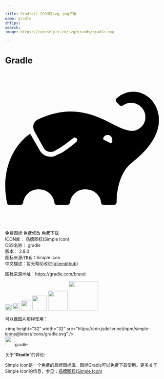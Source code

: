 ```yaml
---

title: Gradle() ICON转svg、png下载
name: gradle
zhTips: 
search: 
image: https://iconhelper.cn/svg/brands/gradle.svg

---
```


# Gradle  <small style="font-size: 60%;font-weight: 100"></small>

<div id="svg" class="svg-wrap">
<svg role="img" viewBox="0 0 24 24" xmlns="http://www.w3.org/2000/svg"><title>Gradle icon</title><path d="M22.7 4.3c-1.5-1.5-3.8-1.5-5.3-.1-.1.1-.1.2-.1.3 0 .1 0 .2.1.3l.5.5c.1.1.3.1.5 0 .4-.3.8-.4 1.3-.4 1.2 0 2.2 1 2.2 2.2 0 .6-.2 1.1-.6 1.5-3 3-7.1-5.4-16.2-1.1-.6.3-.9 1-.6 1.6v.1L6 11.9c.3.6 1.1.8 1.7.5l.7-.4c.8-.5 1.5-1 2.2-1.6.1-.1.4-.1.5 0 .2.1.2.3.1.5l-.1.1c-.7.6-1.5 1.2-2.3 1.7l-.7.3c-.3.2-.6.3-1 .3-.7 0-1.4-.4-1.7-1L3.9 9.7c-2.8 2-4.6 5.9-3.6 10.8 0 .2.2.3.4.3h1.7c.2 0 .3-.1.4-.3.2-1.4 1.4-2.3 2.8-2.1 1.1.1 2 1 2.1 2.1 0 .2.2.3.4.3h1.6c.2 0 .3-.1.4-.3.2-1.4 1.4-2.3 2.8-2.1 1.1.1 2 1 2.1 2.1 0 .2.2.3.4.3H17c.2 0 .4-.2.4-.4 0-2.3.7-4.9 2.4-6.2 5.9-4.6 4.3-8.5 2.9-9.9zm-6.2 6.9l-1.2-.6c0-.4.3-.7.7-.7.4 0 .7.3.7.7.1.3 0 .5-.2.6z"/></svg>
</div>
<detail full-name='gradle'></detail>

<div class="detail-page">
<p>
<span><span class="badge-success badge">免费图标</span> <span class="badge-success badge">免费修改</span>  <span class="badge-success badge">免费下载</span> </span>
<br/>
<span>
ICON库：
<span class="badge-secondary badge">品牌图标(Simple Icon)</span> 
</span>
<br/>
<span>
CSS名称：
<span class="badge-secondary badge">gradle</span> 
</span>

<br/>
<span>
版本：
<span class="badge-secondary badge">2.8.0</span> 
</span>
<br/>
<span>图标来源/作者：<span class="badge-light badge">Simple Icon</span></span> 
<br/>
<span class="zh-detail">中文描述：暂无<span class="help-link"><span>帮助改进</span>(<a href="https://gitee.com/liuwave/icon-helper/edit/master/json/brands/gradle.json" target="_blank" rel="noopener noreferrer">gitee</a><a href="https://github.com/liuwave/icon-helper/edit/master/json/brands/gradle.json" target="_blank" rel="noopener noreferrer">github</a></span>)</span><br/>
</p>
</div><div class="description description alert alert-light"><p>图标来源地址：<a href="https://gradle.com/brand" target="_blank" rel="noopener noreferrer">https://gradle.com/brand</a></p></div>
<div class="alert alert-dark">
<img height="21" width="21" src="https://cdn.jsdelivr.net/npm/simple-icons@latest/icons/gradle.svg" />
<img height="24" width="24" src="https://cdn.jsdelivr.net/npm/simple-icons@latest/icons/gradle.svg" />
<img height="32" width="32" src="https://cdn.jsdelivr.net/npm/simple-icons@latest/icons/gradle.svg" />
<img height="48" width="48" src="https://cdn.jsdelivr.net/npm/simple-icons@latest/icons/gradle.svg" />
<img height="64" width="64" src="https://cdn.jsdelivr.net/npm/simple-icons@latest/icons/gradle.svg" />
<img height="96" width="96" src="https://cdn.jsdelivr.net/npm/simple-icons@latest/icons/gradle.svg" />

</div>
<div>
  <p>可以像图片那样使用：    
  </p>
  <div class="alert alert-primary" style="font-size: 14px">
    &lt;img height="32" width="32" src="https://cdn.jsdelivr.net/npm/simple-icons@latest/icons/gradle.svg" /&gt;
    <copy-btn content='<img height="32" width="32" src="https://cdn.jsdelivr.net/npm/simple-icons@latest/icons/gradle.svg" />'></copy-btn>
  </div>
  <div class="alert alert-secondary">
    <img height="32" width="32" src="https://cdn.jsdelivr.net/npm/simple-icons@latest/icons/gradle.svg" />gradle
    <copy-btn content="gradle" btn-title="复制图标名称"></copy-btn>
  </div>
</div>
<div class="icon-detail__container">
<p>关于“<b>Gradle</b>”的评论:</p>
</div>
<Vssue title="关于“Gradle”的评论" />
<div><p>Simple Icon是一个免费的品牌图标库。图标Gradle可以免费下载使用。更多关于  Simple Icon的信息，参见：<a target="_blank" href="https://iconhelper.cn/brands.html">品牌图标(Simple Icon)</a>
</p></div>
